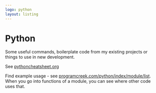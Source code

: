 ```yaml
---
logo: python
layout: listing
---
```

# Python


Some useful commands, boilerplate code from my existing projects or things to use in new development.

See [pythoncheatsheet.org](https://www.pythoncheatsheet.org/)

Find example usage - see [programcreek.com/python/index/module/list](https://www.programcreek.com/python/index/module/list). When you go into functions of a module, you can see where other code uses that.
